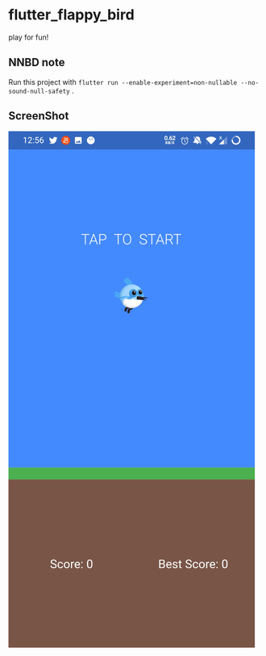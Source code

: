 # flutter_flappy_bird
 play for fun!

## NNBD note

Run this project with `flutter run --enable-experiment=non-nullable --no-sound-null-safety` .

## ScreenShot

![](./assets/screenshot.jpg)